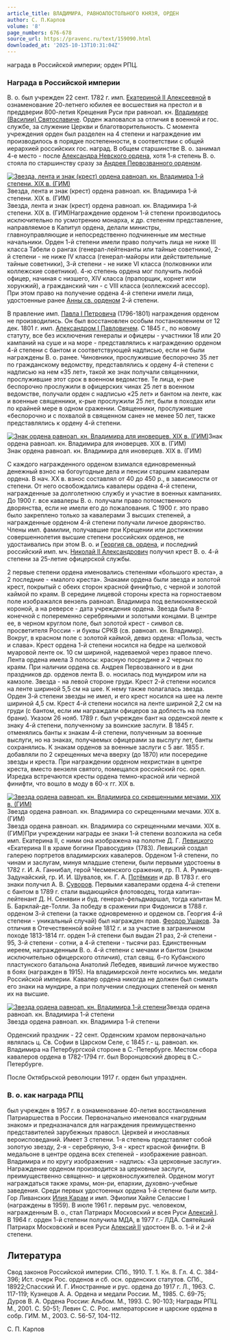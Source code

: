 ```yaml
---
article_title: ВЛАДИМИРА, РАВНОАПОСТОЛЬНОГО КНЯЗЯ, ОРДЕН
author: С. П.Карпов
volume: '8'
page_numbers: 676-678
source_url: https://pravenc.ru/text/159090.html
downloaded_at: '2025-10-13T10:31:04Z'
---
```


награда в Российской империи; орден РПЦ.

### Награда в Российской империи

В. о. был учрежден 22 сент. 1782 г. имп. [Екатериной II Алексеевной](<https://pravenc.ru/text/Екатериной II Алексеевной.html>) в ознаменование 20-летнего юбилея ее восшествия на престол и в преддверии 800-летия Крещения Руси при равноап. кн. [Владимире (Василии) Святославиче](<https://pravenc.ru/text/Владимир (Василий) Святославич.html>). Орден жаловался за отличия в военной и гос. службе, за служение Церкви и благотворительность. С момента учреждения орден был разделен на 4 степени и награждение им производилось в порядке постепенности, в соответствии с общей иерархией российских гос. наград. В общем старшинстве В. о. занимал 4-е место - после [Александра Невского ордена](<https://pravenc.ru/text/Александра Невского ордена.html>), хотя 1-я степень В. о. стояла по старшинству сразу за [Андрея Первозванного орденом](<https://pravenc.ru/text/Андрея Первозванного орденом.html>).

[![Звезда, лента и знак (крест) ордена равноап. кн. Владимира 1-й степени. XIX в. (ГИМ)](https://pravenc.ru/data/817/463/1234/i200.jpg "Кликните для увеличения картинки")](https://pravenc.ru/data/817/463/1234/i400.jpg)Звезда, лента и знак (крест) ордена равноап. кн. Владимира 1-й степени. XIX в. (ГИМ)  
Звезда, лента и знак (крест) ордена равноап. кн. Владимира 1-й степени. XIX в. (ГИМ)Награждение орденом 1-й степени производилось исключительно по усмотрению монарха, к др. степеням представление, направляемое в Капитул ордена, делали министры, главноуправляющие и непосредственно подчиненные им местные начальники. Орден 1-й степени имели право получить лица не ниже III класса Табели о рангах (генерал-лейтенанты или тайные советники), 2-й степени - не ниже IV класса (генерал-майоры или действительные тайные советники), 3-й степени - не ниже VI класса (полковники или коллежские советники). 4-ю степень ордена мог получить любой офицер, начиная с низшего, XIV класса (прапорщик, корнет или хорунжий), а гражданский чин - с VIII класса (коллежский асессор). При этом право на получение ордена 4-й степени имели лица, удостоенные ранее [Анны св. орденом](<https://pravenc.ru/text/Анны св  орденом.html>) 2-й степени.

В правление имп. [Павла I Петровича](<https://pravenc.ru/text/Павел I Петрович.html>) (1796-1801) награждения орденом не производились. Он был восстановлен особым постановлением от 12 дек. 1801 г. имп. [Александром I Павловичем](<https://pravenc.ru/text/Александр I Павлович.html>). С 1845 г., по новому статуту, все без исключения генералы и офицеры - участники 18 или 20 кампаний на суше и на море - представлялись к награждению орденом 4-й степени с бантом и соответствующей надписью, если не были награждены В. о. ранее. Чиновники, прослужившие беспорочно 35 лет по гражданскому ведомству, представлялись к ордену 4-й степени с надписью на нем «35 лет», такой же знак получали священники, прослужившие этот срок в военном ведомстве. Те лица, к-рые беспорочно прослужили в офицерских чинах 25 лет в военном ведомстве, получали орден с надписью «25 лет» и бантом на ленте, как и военные священники, к-рые прослужили 25 лет, были в походах или по крайней мере в одном сражении. Священники, прослужившие «беспорочно и с похвалой в священном сане» не менее 50 лет, также представлялись к ордену 4-й степени.

[![Знак ордена равноап. кн. Владимира для иноверцев. XIX в. (ГИМ)](https://pravenc.ru/data/874/463/1234/i200.jpg "Кликните для увеличения картинки")](https://pravenc.ru/data/874/463/1234/i400.jpg)Знак ордена равноап. кн. Владимира для иноверцев. XIX в. (ГИМ)  
Знак ордена равноап. кн. Владимира для иноверцев. XIX в. (ГИМ)

С каждого награжденного орденом взимался единовременный денежный взнос на богоугодные дела и пенсии старшим кавалерам ордена. В нач. ХХ в. взнос составлял от 40 до 450 р., в зависимости от степени. От него освобождались кавалеры ордена 4-й степени, награжденные за долголетнюю службу и участие в военных кампаниях. До 1900 г. все кавалеры В. о. получали право потомственного дворянства, если не имели его до пожалования. С 1900 г. это право было закреплено только за кавалерами 3 высших степеней, а награжденные орденом 4-й степени получали личное дворянство. Члены имп. фамилии, получавшие при Крещении или достижении совершеннолетия высшие степени российских орденов, не удостаивались при этом В. о. и [Георгия св. ордена](<https://pravenc.ru/text/Георгия св  ордена.html>), и последний российский имп. мч. [Николай II Александрович](<https://pravenc.ru/text/Николай II Александрович.html>) получил крест В. о. 4-й степени за 25-летие офицерской службы.

2 первые степени ордена именовались степенями «большого креста», а 2 последние - «малого креста». Знаками ордена были звезда и золотой крест, покрытый с обеих сторон красной финифтью, с черной и золотой каймой по краям. В середине лицевой стороны креста на горностаевом поле изображался вензель равноап. Владимира под великокняжеской короной, а на реверсе - дата учреждения ордена. Звезда была 8-конечной с попеременно серебряными и золотыми концами. В центре ее, в черном круглом поле, был золотой крест - символ св. просветителя России - и буквы СРКВ (св. равноап. кн. Владимир). Вокруг, в красном поле с золотой каймой, девиз ордена: «Польза, честь и слава». Крест ордена 1-й степени носился на бедре на шелковой муаровой ленте ок. 10 см шириной, надеваемой через правое плечо. Лента ордена имела 3 полосы: красную посредине и 2 черных по краям. При наличии ордена св. Андрея Первозванного и в дни праздников др. орденов лента В. о. носилась под мундиром или на камзоле. Звезда - на левой стороне груди. Крест 2-й степени носился на ленте шириной 5,5 см на шее. К нему также полагалась звезда. Орден 3-й степени звезды не имел, и его крест носился на шее на ленте шириной 4,5 см. Крест 4-й степени носился на ленте шириной 2,2 см на груди (с бантом, если им награждали офицеров за доблесть на поле брани). Указом 26 нояб. 1789 г. был учрежден бант на орденской ленте к знаку 4-й степени, полученному за воинские заслуги. В 1845 г. отменялись банты к знакам 4-й степени, полученным за военные выслуги, но на знаках, получаемых офицерами за выслугу лет, банты сохранялись. К знакам орденов за военные заслуги с 5 авг. 1855 г. добавляли по 2 скрещенных меча вверху (до 1870) или посередине звезды и креста. При награждении орденом нехристиан в центре креста, вместо вензеля святого, помещался российский гос. орел. Изредка встречаются кресты ордена темно-красной или черной финифти, что вошло в моду в 60-х гг. XIX в.

[![Звезда ордена равноап. кн. Владимира со скрещенными мечами. XIX в. (ГИМ)](https://pravenc.ru/data/960/463/1234/i200.jpg "Кликните для увеличения картинки")](https://pravenc.ru/data/960/463/1234/i400.jpg)Звезда ордена равноап. кн. Владимира со скрещенными мечами. XIX в. (ГИМ)  
Звезда ордена равноап. кн. Владимира со скрещенными мечами. XIX в. (ГИМ)При учреждении награды ее знаки 1-й степени возложила на себя имп. Екатерина II, с ними она изображена на полотне Д. Г. [Левицкого](https://pravenc.ru/text/Левицкого.html) «Екатерина II в храме богини Правосудия» (1783). Левицкий создал галерею портретов владимирских кавалеров. Орденом 1-й степени, по чинам и заслугам, минуя младшие степени, были первыми удостоены в 1782 г. И. А. Ганнибал, герой Чесменского сражения, гр. П. А. Румянцев-Задунайский, гр. И. И. Шувалов, кн. Г. А. [Потёмкин](https://pravenc.ru/text/Потёмкин.html) и др. В 1783 г. его знаки получил А. В. [Суворов](https://pravenc.ru/text/Суворов.html). Первыми кавалерами ордена 4-й степени с бантом в 1789 г. стали выдающийся флотоводец, тогда капитан-лейтенант Д. Н. Сенявин и буд. генерал-фельдмаршал, тогда капитан М. Б. Барклай-де-Толли. За победу в сражении при Фидониси в 1788 г. орденом 3-й степени (а также одновременно и орденом св. Георгия 4-й степени - уникальный случай) был награжден прав. [Феодор Ушаков](<https://pravenc.ru/text/Феодор Ушаков.html>). За отличия в Отечественной войне 1812 г. и за участие в заграничном походе 1813-1814 гг. орден 1-й степени был выдан 21 раз, 2-й степени - 95, 3-й степени - сотни, а 4-й степени - тысячи раз. Единственным иереем, награжденным В. о. 4-й степени с мечами и бантом (знаком исключительно офицерского отличия), стал свящ. 6-го Кубанского пластунского батальона Анатолий Лебедев, явивший личное мужество в боях (награжден в 1915). На владимирской ленте носились мн. медали Российской империи. Кавалер ордена никогда не должен был снимать его знаки на мундире, а при получении следующих степеней он менял их на высшие.

[![Звезда ордена равноап. кн. Владимира 1-й степени](https://pravenc.ru/data/924/463/1234/i200.jpg "Кликните для увеличения картинки")](https://pravenc.ru/data/924/463/1234/i400.jpg)Звезда ордена равноап. кн. Владимира 1-й степени  
Звезда ордена равноап. кн. Владимира 1-й степени

Орденский праздник - 22 сент. Орденским храмом первоначально являлась ц. Св. Софии в Царском Селе, с 1845 г.- ц. равноап. кн. Владимира на Петербургской стороне в С.-Петербурге. Местом сбора кавалеров ордена в 1782-1794 гг. был Воронцовский дворец в С.-Петербурге.

После Октябрьской революции 1917 г. орден был упразднен.

### В. о. как награда РПЦ

был учрежден в 1957 г. в ознаменование 40-летия восстановления Патриаршества в России. Первоначально именовался «нагрудным знаком» и предназначался для награждения преимущественно представителей зарубежных правосл. Церквей и инославных вероисповеданий. Имеет 3 степени. 1-я степень представляет собой золотую звезду, 2-я - серебряную, 3-я - крест красной финифти. В медальоне в центре ордена всех степеней - изображение равноап. Владимира и по кругу изображения - надпись: «За церковные заслуги». Награждение орденом производится за церковные заслуги, преимущественно священно- и церковнослужителей. Орденом могут награждаться также храмы, мон-ри, епархии, духовно-учебные заведения. Среди первых удостоенных ордена 1-й степени были митр. Гор Ливанских [Илия Карам](<https://pravenc.ru/text/Илия Карам.html>) и имп. Эфиопии Хайле Селассие I (награждены в 1959). В июле 1961 г. первым рус. человеком, награжденным В. о., стал Патриарх Московский и всея Руси [Алексий I](<https://pravenc.ru/text/Алексий I.html>). В 1964 г. орден 1-й степени получила МДА, в 1977 г.- ЛДА. Святейший Патриарх Московский и всея Руси [Алексий II](<https://pravenc.ru/text/Алексий II.html>) удостоен В. о. 1-й и 2-й степени.

## Литература

Свод законов Российской империи. СПб., 1910. Т. 1. Кн. 8. Гл. 4. С. 384-396; Ист. очерк Рос. орденов и сб. осн. орденских статутов. СПб., 18922;Спасский И. Г. Иностранные и рус. ордена до 1917 г. Л., 1963. С. 117-119; Кузнецов А. А. Ордена и медали России. М., 1985. С. 69-75; Дуров В. А. Ордена России: Альбом. М., 1993. С. 90-103; Награды РПЦ. М., 2001. С. 50-51; Левин С. С. Рос. императорские и царские ордена в собр. ГИМ. М., 2003. С. 56-57, 104-112.

С. П.  Карпов
